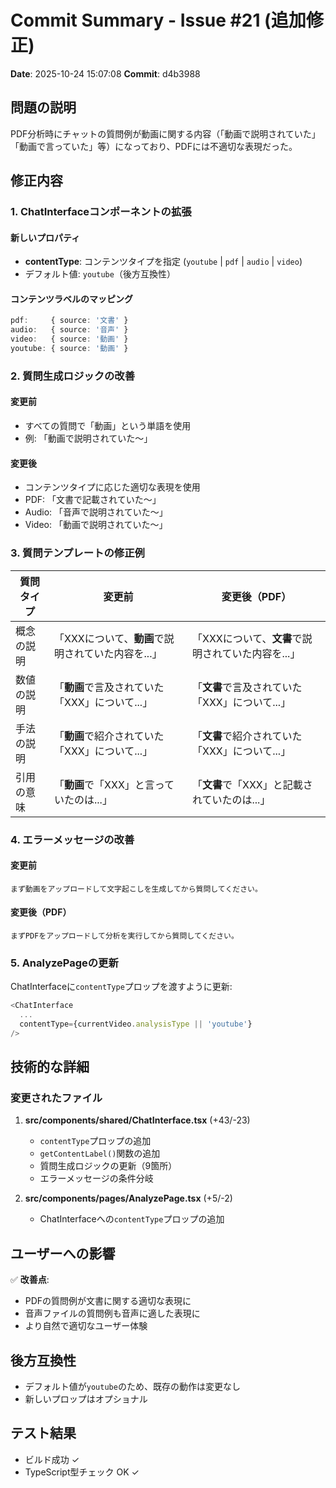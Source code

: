 # Commit Summary - Issue #21 (追加修正)
**Date**: 2025-10-24 15:07:08
**Commit**: d4b3988

## 問題の説明
PDF分析時にチャットの質問例が動画に関する内容（「動画で説明されていた」「動画で言っていた」等）になっており、PDFには不適切な表現だった。

## 修正内容

### 1. ChatInterfaceコンポーネントの拡張

#### 新しいプロパティ
- **contentType**: コンテンツタイプを指定 (`youtube` | `pdf` | `audio` | `video`)
- デフォルト値: `youtube`（後方互換性）

#### コンテンツラベルのマッピング
```typescript
pdf:     { source: '文書' }
audio:   { source: '音声' }
video:   { source: '動画' }
youtube: { source: '動画' }
```

### 2. 質問生成ロジックの改善

#### 変更前
- すべての質問で「動画」という単語を使用
- 例: 「動画で説明されていた〜」

#### 変更後
- コンテンツタイプに応じた適切な表現を使用
- PDF: 「文書で記載されていた〜」
- Audio: 「音声で説明されていた〜」
- Video: 「動画で説明されていた〜」

### 3. 質問テンプレートの修正例

| 質問タイプ | 変更前 | 変更後（PDF） |
|-----------|--------|--------------|
| 概念の説明 | 「XXXについて、**動画**で説明されていた内容を...」 | 「XXXについて、**文書**で説明されていた内容を...」 |
| 数値の説明 | 「**動画**で言及されていた「XXX」について...」 | 「**文書**で言及されていた「XXX」について...」 |
| 手法の説明 | 「**動画**で紹介されていた「XXX」について...」 | 「**文書**で紹介されていた「XXX」について...」 |
| 引用の意味 | 「**動画**で「XXX」と言っていたのは...」 | 「**文書**で「XXX」と記載されていたのは...」 |

### 4. エラーメッセージの改善

#### 変更前
```
まず動画をアップロードして文字起こしを生成してから質問してください。
```

#### 変更後（PDF）
```
まずPDFをアップロードして分析を実行してから質問してください。
```

### 5. AnalyzePageの更新

ChatInterfaceに`contentType`プロップを渡すように更新:
```typescript
<ChatInterface
  ...
  contentType={currentVideo.analysisType || 'youtube'}
/>
```

## 技術的な詳細

### 変更されたファイル
1. **src/components/shared/ChatInterface.tsx** (+43/-23)
   - `contentType`プロップの追加
   - `getContentLabel()`関数の追加
   - 質問生成ロジックの更新（9箇所）
   - エラーメッセージの条件分岐

2. **src/components/pages/AnalyzePage.tsx** (+5/-2)
   - ChatInterfaceへの`contentType`プロップの追加

## ユーザーへの影響

✅ **改善点**:
- PDFの質問例が文書に関する適切な表現に
- 音声ファイルの質問例も音声に適した表現に
- より自然で適切なユーザー体験

## 後方互換性
- デフォルト値が`youtube`のため、既存の動作は変更なし
- 新しいプロップはオプショナル

## テスト結果
- ビルド成功 ✓
- TypeScript型チェック OK ✓
